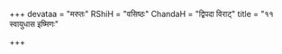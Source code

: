 +++
devataa = "मरुतः"
RShiH = "वसिष्ठः"
ChandaH = "द्विपदा विराट्"
title = "११ स्वायुधास इष्मिणः"

+++
